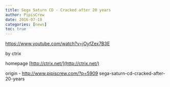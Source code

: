 ```yaml
---
title: Sega Saturn CD - Cracked after 20 years
author: PipisCrew
date: 2016-07-18
categories: [news]
toc: true
---
```


https://www.youtube.com/watch?v=jOyfZex7B3E

by ctrix

homepage [http://ctrix.net/](http://ctrix.net/)

origin - http://www.pipiscrew.com/?p=5909 sega-saturn-cd-cracked-after-20-years
